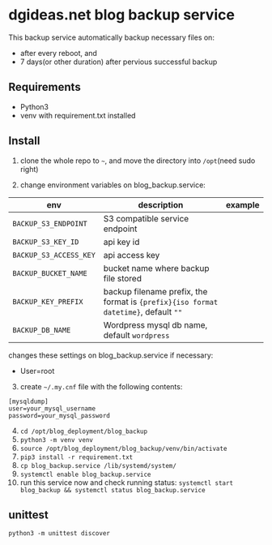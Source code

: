 # dgideas.net blog backup service
This backup service automatically backup necessary files on:
* after every reboot, and
* 7 days(or other duration) after pervious successful backup
## Requirements
* Python3
* venv with requirement.txt installed
## Install
1. clone the whole repo to `~`, and move the directory into `/opt`(need sudo right)

2. change environment variables on blog_backup.service:

| env | description | example |
| --- | --- | --- |
| `BACKUP_S3_ENDPOINT` | S3 compatible service endpoint | |
| `BACKUP_S3_KEY_ID` | api key id | |
| `BACKUP_S3_ACCESS_KEY` | api access key | |
| `BACKUP_BUCKET_NAME` | bucket name where backup file stored | |
| `BACKUP_KEY_PREFIX` | backup filename prefix, the format is `{prefix}{iso format datetime}`, default `""` | |
| `BACKUP_DB_NAME` | Wordpress mysql db name, default `wordpress` | |

changes these settings on blog_backup.service if necessary:
* User=root

3. create `~/.my.cnf` file with the following contents:
```
[mysqldump]
user=your_mysql_username
password=your_mysql_password
```

4. `cd /opt/blog_deployment/blog_backup`
5. `python3 -m venv venv`
6. `source /opt/blog_deployment/blog_backup/venv/bin/activate`
7. `pip3 install -r requirement.txt`
8. `cp blog_backup.service /lib/systemd/system/`
9. `systemctl enable blog_backup.service`
10. run this service now and check running status: `systemctl start blog_backup && systemctl status blog_backup.service`

## unittest
`python3 -m unittest discover`

